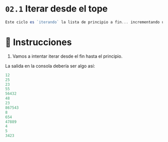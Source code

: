 # `02.1` Iterar desde el tope

```js
Este ciclo es `iterando` la lista de principio a fin... incrementando uno a uno.
```

# 📝 Instrucciones
1. Vamos a intentar iterar desde el fin hasta el principio.

La salida en la consola debería ser algo así:
```js
12
25
23
55
56432
48
23
867543
8
654
47889
4
5
3423
```